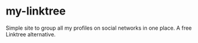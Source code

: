 # my-linktree
 Simple site to group all my profiles on social networks in one place. A free Linktree alternative.
